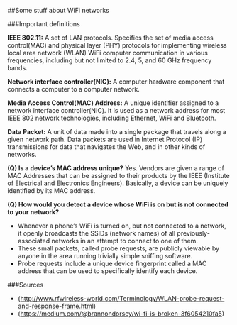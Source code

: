 ##Some stuff about WiFi networks

###Important definitions

__IEEE 802.11:__ A set of LAN protocols. Specifies the set of media access control(MAC) and physical layer (PHY) protocols for implementing wireless local area network (WLAN) WiFi computer communication in various frequencies, including but not limited to 2.4, 5, and 60 GHz frequency bands.

__Network interface controller(NIC):__ A computer hardware component that connects a computer to a computer network.

__Media Access Control(MAC) Address:__ A unique identifier assigned to a network interface controller(NIC). It is used as a network address for most IEEE 802 network technologies, including Ethernet, WiFi and Bluetooth. 

__Data Packet:__ A unit of data made into a single package that travels along a given network path. Data packets are used in Internet Protocol (IP) transmissions for data that navigates the Web, and in other kinds of networks.

__(Q) Is a device’s MAC address unique?__
Yes. Vendors are given a range of MAC Addresses that can be assigned to their products by the IEEE (Institute of Electrical and Electronics Engineers). Basically, a device can be uniquely identified by its MAC address.

__(Q) How would you detect a device whose WiFi is on but is not connected to your network?__
* Whenever a phone’s WiFi is turned on, but not connected to a network, it openly broadcasts the SSIDs (network names) of all previously-associated networks in an attempt to connect to one of them.  
* These small packets, called probe requests, are publicly viewable by anyone in the area running trivially simple sniffing software. 
* Probe requests include a unique device fingerprint called a MAC address that can be used to specifically identify each device. 

###Sources
* (http://www.rfwireless-world.com/Terminology/WLAN-probe-request-and-response-frame.html)
* (https://medium.com/@brannondorsey/wi-fi-is-broken-3f6054210fa5)
